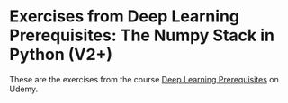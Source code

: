 # Exercises from Deep Learning Prerequisites: The Numpy Stack in Python (V2+)

These are the exercises from the course [Deep Learning Prerequisites](https://www.udemy.com/course/deep-learning-prerequisites-the-numpy-stack-in-python) on Udemy.